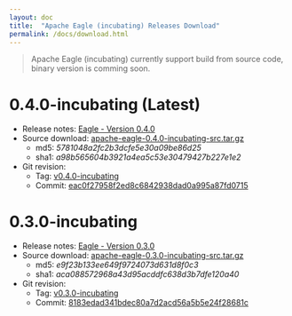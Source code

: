 ```yaml
---
layout: doc
title:  "Apache Eagle (incubating) Releases Download" 
permalink: /docs/download.html
---
```


> Apache Eagle (incubating) currently support build from source code, binary version is comming soon.

# 0.4.0-incubating (Latest)
* Release notes: [Eagle - Version 0.4.0](https://git-wip-us.apache.org/repos/asf?p=incubator-eagle.git;a=blob_plain;f=CHANGELOG.txt;hb=refs/tags/v0.4.0-incubating)
* Source download: [apache-eagle-0.4.0-incubating-src.tar.gz](http://www.apache.org/dyn/closer.cgi?path=/incubator/eagle/apache-eagle-0.4.0-incubating)
	* md5: <i>5781048a2fc2b3dcfe5e30a09be86d25</i>
	* sha1: <i>a98b565604b3921a4ea5c53e30479427b227e1e2</i>
* Git revision: 
	* Tag: [v0.4.0-incubating](https://github.com/apache/incubator-eagle/releases/tag/v0.4.0-incubating)
	* Commit: [eac0f27958f2ed8c6842938dad0a995a87fd0715](https://github.com/apache/incubator-eagle/commit/eac0f27958f2ed8c6842938dad0a995a87fd0715)

# 0.3.0-incubating

* Release notes: [Eagle - Version 0.3.0](https://git-wip-us.apache.org/repos/asf?p=incubator-eagle.git;a=blob_plain;f=CHANGELOG.txt;hb=refs/heads/branch-0.3)
* Source download: [apache-eagle-0.3.0-incubating-src.tar.gz](http://www.apache.org/dyn/closer.cgi?path=/incubator/eagle/apache-eagle-0.3.0-incubating)
	* md5: <i>e9f23b133ee649f9724073d631d8f0c3</i>
	* sha1: <i>aca088572968a43d95acddfc638d3b7dfe120a40</i>
* Git revision: 
	* Tag: [v0.3.0-incubating](https://github.com/apache/incubator-eagle/releases/tag/v0.3.0-incubating) 
	* Commit: [8183edad341bdec80a7d2acd56a5b5e24f28681c](https://github.com/apache/incubator-eagle/commit/8183edad341bdec80a7d2acd56a5b5e24f28681c)
